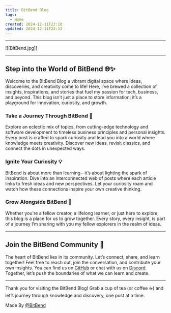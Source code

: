 ```yaml
---
title: BitBend Blog
tags:
  - Home
created: 2024-12-11T22:10
updated: 2024-12-11T22:13
---
```

---

![[BitBend.jpg]]

---

## Step into the World of BitBend 🌐✨

Welcome to the BitBend Blog a vibrant digital space where ideas, discoveries, and creativity come to life! Here, I’ve brewed a collection of insights, inspirations, and stories that fuel my passion for tech, business, and beyond. This blog isn’t just a place to store information; it’s a playground for innovation, curiosity, and growth.

### Take a Journey Through BitBend 🚀

Explore an eclectic mix of topics, from cutting-edge technology and software development to timeless business principles and personal insights. Every post is crafted to spark curiosity and lead you into a world where knowledge meets creativity. Discover new ideas, revisit classics, and connect the dots in unexpected ways.

### Ignite Your Curiosity 💡

BitBend is about more than learning—it’s about lighting the spark of inspiration. Dive into an interconnected web of posts where each article links to fresh ideas and new perspectives. Let your curiosity roam and watch how these connections inspire your own creative thinking.

### Grow Alongside BitBend 🌱

Whether you're a fellow creator, a lifelong learner, or just here to explore, this blog is a place for us to grow together. Every story, every insight, is part of a journey I’m sharing with you my fellow explorers in the realm of ideas.

---

## Join the BitBend Community 🤝

The heart of BitBend lies in its community. Let’s connect, share, and learn together! Feel free to reach out, join the conversation, and contribute your own insights. You can find us on [GitHub](https://github.com/bitbend/bitbend-blog) or chat with us on [Discord](https://discord.gg/HVCwQkyMMg). Together, let’s push the boundaries of what we can learn and create.

---

Thank you for visiting the BitBend Blog! Grab a cup of tea (or coffee ☕️) and let’s journey through knowledge and discovery, one post at a time.

Made By [@BitBend](https://github.com/bitbend)